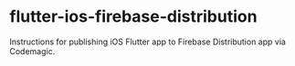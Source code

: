 # flutter-ios-firebase-distribution

Instructions for publishing iOS Flutter app to Firebase Distribution app via Codemagic.

